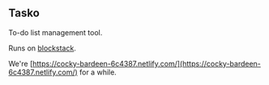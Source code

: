 ## Tasko

To-do list management tool.

Runs on [blockstack](https://blockstack.org/).

We're [https://cocky-bardeen-6c4387.netlify.com/](https://cocky-bardeen-6c4387.netlify.com/) for a while.

